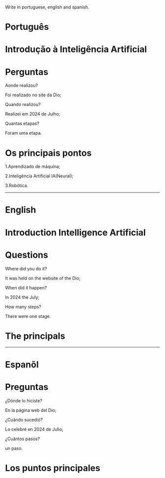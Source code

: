 Write in portuguese, english and spanish.

#  Português

# Introdução à Inteligência Artificial

# Perguntas

Aonde realizou?

Foi realizado no site da Dio;

Quando realizou?

Realizei em 2024 de Julho;

Quantas etapas?

Foram uma etapa.

# Os principais pontos

1.Aprendizado de máquina;

2.Inteligência Artificial IA(Neural);

3.Robótica.

--------------------------------------------------------------------------------------------------------------------------------

# English

#   Introduction Intelligence Artificial


# Questions

Where did you do it?

It was held on the website of the Dio; 

When did it happen?

In 2024 the July;

How many steps?

There were one stage.

# The principals


--------------------------------------------------------------------------------------------------------------------------------

# Espanõl

# 

# Preguntas

¿Dónde lo hiciste?

En la página web del Dio;

¿Cuándo sucedió?

Lo celebré en 2024 de Julio;

¿Cuántos pasos?

un paso.

# Los puntos principales

